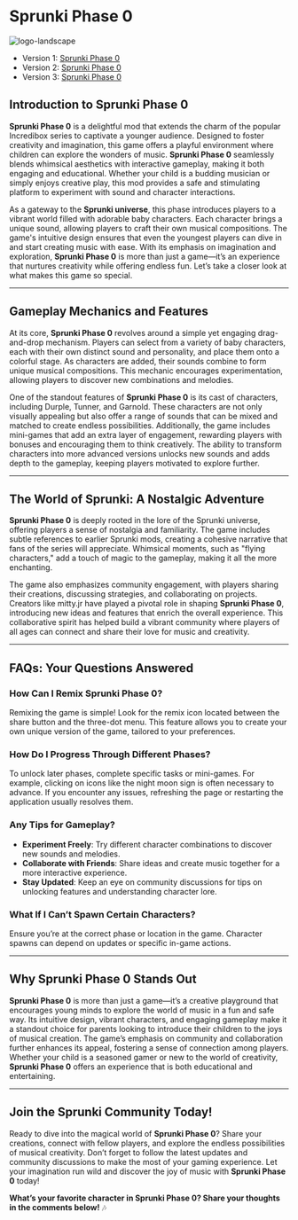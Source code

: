 # Sprunki Phase 0

![logo-landscape](https://github.com/user-attachments/assets/0dc4f731-fd6a-49ad-943d-ad9556f9fcdf)


- Version 1: [Sprunki Phase 0](https://sprunki-incredibox.org/game/sprunki-phase-0)
- Version 2: [Sprunki Phase 0](https://sprunki.la/game/sprunki-phase-0)
- Version 3: [Sprunki Phase 0](https://scrunkly.org/game/sprunki-phase-0)


## Introduction to Sprunki Phase 0

**Sprunki Phase 0** is a delightful mod that extends the charm of the popular Incredibox series to captivate a younger audience. Designed to foster creativity and imagination, this game offers a playful environment where children can explore the wonders of music. **Sprunki Phase 0** seamlessly blends whimsical aesthetics with interactive gameplay, making it both engaging and educational. Whether your child is a budding musician or simply enjoys creative play, this mod provides a safe and stimulating platform to experiment with sound and character interactions.

As a gateway to the **Sprunki universe**, this phase introduces players to a vibrant world filled with adorable baby characters. Each character brings a unique sound, allowing players to craft their own musical compositions. The game's intuitive design ensures that even the youngest players can dive in and start creating music with ease. With its emphasis on imagination and exploration, **Sprunki Phase 0** is more than just a game—it’s an experience that nurtures creativity while offering endless fun. Let’s take a closer look at what makes this game so special.

---

## Gameplay Mechanics and Features

At its core, **Sprunki Phase 0** revolves around a simple yet engaging drag-and-drop mechanism. Players can select from a variety of baby characters, each with their own distinct sound and personality, and place them onto a colorful stage. As characters are added, their sounds combine to form unique musical compositions. This mechanic encourages experimentation, allowing players to discover new combinations and melodies.

One of the standout features of **Sprunki Phase 0** is its cast of characters, including Durple, Tunner, and Garnold. These characters are not only visually appealing but also offer a range of sounds that can be mixed and matched to create endless possibilities. Additionally, the game includes mini-games that add an extra layer of engagement, rewarding players with bonuses and encouraging them to think creatively. The ability to transform characters into more advanced versions unlocks new sounds and adds depth to the gameplay, keeping players motivated to explore further.

---

## The World of Sprunki: A Nostalgic Adventure

**Sprunki Phase 0** is deeply rooted in the lore of the Sprunki universe, offering players a sense of nostalgia and familiarity. The game includes subtle references to earlier Sprunki mods, creating a cohesive narrative that fans of the series will appreciate. Whimsical moments, such as "flying characters," add a touch of magic to the gameplay, making it all the more enchanting.

The game also emphasizes community engagement, with players sharing their creations, discussing strategies, and collaborating on projects. Creators like mitty.jr have played a pivotal role in shaping **Sprunki Phase 0**, introducing new ideas and features that enrich the overall experience. This collaborative spirit has helped build a vibrant community where players of all ages can connect and share their love for music and creativity.

---

## FAQs: Your Questions Answered

### How Can I Remix Sprunki Phase 0?
Remixing the game is simple! Look for the remix icon located between the share button and the three-dot menu. This feature allows you to create your own unique version of the game, tailored to your preferences.

### How Do I Progress Through Different Phases?
To unlock later phases, complete specific tasks or mini-games. For example, clicking on icons like the night moon sign is often necessary to advance. If you encounter any issues, refreshing the page or restarting the application usually resolves them.

### Any Tips for Gameplay?
- **Experiment Freely**: Try different character combinations to discover new sounds and melodies.  
- **Collaborate with Friends**: Share ideas and create music together for a more interactive experience.  
- **Stay Updated**: Keep an eye on community discussions for tips on unlocking features and understanding character lore.

### What If I Can’t Spawn Certain Characters?
Ensure you’re at the correct phase or location in the game. Character spawns can depend on updates or specific in-game actions.

---

## Why Sprunki Phase 0 Stands Out

**Sprunki Phase 0** is more than just a game—it’s a creative playground that encourages young minds to explore the world of music in a fun and safe way. Its intuitive design, vibrant characters, and engaging gameplay make it a standout choice for parents looking to introduce their children to the joys of musical creation. The game’s emphasis on community and collaboration further enhances its appeal, fostering a sense of connection among players. Whether your child is a seasoned gamer or new to the world of creativity, **Sprunki Phase 0** offers an experience that is both educational and entertaining.

---

## Join the Sprunki Community Today!

Ready to dive into the magical world of **Sprunki Phase 0**? Share your creations, connect with fellow players, and explore the endless possibilities of musical creativity. Don’t forget to follow the latest updates and community discussions to make the most of your gaming experience. Let your imagination run wild and discover the joy of music with **Sprunki Phase 0** today!

**What’s your favorite character in Sprunki Phase 0? Share your thoughts in the comments below!** 🎶
